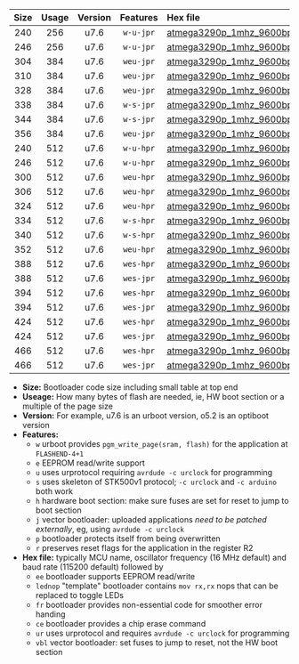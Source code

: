 |Size|Usage|Version|Features|Hex file|
|:-:|:-:|:-:|:-:|:--|
|240|256|u7.6|`w-u-jpr`|[atmega3290p_1mhz_9600bps_ur_vbl.hex](https://raw.githubusercontent.com/stefanrueger/urboot/main//atmega3290p_1mhz_9600bps_ur_vbl.hex)|
|246|256|u7.6|`w-u-jpr`|[atmega3290p_1mhz_9600bps_lednop_ur_vbl.hex](https://raw.githubusercontent.com/stefanrueger/urboot/main//atmega3290p_1mhz_9600bps_lednop_ur_vbl.hex)|
|304|384|u7.6|`weu-jpr`|[atmega3290p_1mhz_9600bps_ee_ur_vbl.hex](https://raw.githubusercontent.com/stefanrueger/urboot/main//atmega3290p_1mhz_9600bps_ee_ur_vbl.hex)|
|310|384|u7.6|`weu-jpr`|[atmega3290p_1mhz_9600bps_ee_lednop_ur_vbl.hex](https://raw.githubusercontent.com/stefanrueger/urboot/main//atmega3290p_1mhz_9600bps_ee_lednop_ur_vbl.hex)|
|328|384|u7.6|`weu-jpr`|[atmega3290p_1mhz_9600bps_ee_lednop_fr_ur_vbl.hex](https://raw.githubusercontent.com/stefanrueger/urboot/main//atmega3290p_1mhz_9600bps_ee_lednop_fr_ur_vbl.hex)|
|338|384|u7.6|`w-s-jpr`|[atmega3290p_1mhz_9600bps_vbl.hex](https://raw.githubusercontent.com/stefanrueger/urboot/main//atmega3290p_1mhz_9600bps_vbl.hex)|
|344|384|u7.6|`w-s-jpr`|[atmega3290p_1mhz_9600bps_lednop_vbl.hex](https://raw.githubusercontent.com/stefanrueger/urboot/main//atmega3290p_1mhz_9600bps_lednop_vbl.hex)|
|356|384|u7.6|`weu-jpr`|[atmega3290p_1mhz_9600bps_ee_lednop_fr_ce_ur_vbl.hex](https://raw.githubusercontent.com/stefanrueger/urboot/main//atmega3290p_1mhz_9600bps_ee_lednop_fr_ce_ur_vbl.hex)|
|240|512|u7.6|`w-u-hpr`|[atmega3290p_1mhz_9600bps_ur.hex](https://raw.githubusercontent.com/stefanrueger/urboot/main//atmega3290p_1mhz_9600bps_ur.hex)|
|246|512|u7.6|`w-u-hpr`|[atmega3290p_1mhz_9600bps_lednop_ur.hex](https://raw.githubusercontent.com/stefanrueger/urboot/main//atmega3290p_1mhz_9600bps_lednop_ur.hex)|
|300|512|u7.6|`weu-hpr`|[atmega3290p_1mhz_9600bps_ee_ur.hex](https://raw.githubusercontent.com/stefanrueger/urboot/main//atmega3290p_1mhz_9600bps_ee_ur.hex)|
|306|512|u7.6|`weu-hpr`|[atmega3290p_1mhz_9600bps_ee_lednop_ur.hex](https://raw.githubusercontent.com/stefanrueger/urboot/main//atmega3290p_1mhz_9600bps_ee_lednop_ur.hex)|
|324|512|u7.6|`weu-hpr`|[atmega3290p_1mhz_9600bps_ee_lednop_fr_ur.hex](https://raw.githubusercontent.com/stefanrueger/urboot/main//atmega3290p_1mhz_9600bps_ee_lednop_fr_ur.hex)|
|334|512|u7.6|`w-s-hpr`|[atmega3290p_1mhz_9600bps.hex](https://raw.githubusercontent.com/stefanrueger/urboot/main//atmega3290p_1mhz_9600bps.hex)|
|340|512|u7.6|`w-s-hpr`|[atmega3290p_1mhz_9600bps_lednop.hex](https://raw.githubusercontent.com/stefanrueger/urboot/main//atmega3290p_1mhz_9600bps_lednop.hex)|
|352|512|u7.6|`weu-hpr`|[atmega3290p_1mhz_9600bps_ee_lednop_fr_ce_ur.hex](https://raw.githubusercontent.com/stefanrueger/urboot/main//atmega3290p_1mhz_9600bps_ee_lednop_fr_ce_ur.hex)|
|388|512|u7.6|`wes-hpr`|[atmega3290p_1mhz_9600bps_ee.hex](https://raw.githubusercontent.com/stefanrueger/urboot/main//atmega3290p_1mhz_9600bps_ee.hex)|
|388|512|u7.6|`wes-jpr`|[atmega3290p_1mhz_9600bps_ee_vbl.hex](https://raw.githubusercontent.com/stefanrueger/urboot/main//atmega3290p_1mhz_9600bps_ee_vbl.hex)|
|394|512|u7.6|`wes-hpr`|[atmega3290p_1mhz_9600bps_ee_lednop.hex](https://raw.githubusercontent.com/stefanrueger/urboot/main//atmega3290p_1mhz_9600bps_ee_lednop.hex)|
|394|512|u7.6|`wes-jpr`|[atmega3290p_1mhz_9600bps_ee_lednop_vbl.hex](https://raw.githubusercontent.com/stefanrueger/urboot/main//atmega3290p_1mhz_9600bps_ee_lednop_vbl.hex)|
|424|512|u7.6|`wes-hpr`|[atmega3290p_1mhz_9600bps_ee_lednop_fr.hex](https://raw.githubusercontent.com/stefanrueger/urboot/main//atmega3290p_1mhz_9600bps_ee_lednop_fr.hex)|
|424|512|u7.6|`wes-jpr`|[atmega3290p_1mhz_9600bps_ee_lednop_fr_vbl.hex](https://raw.githubusercontent.com/stefanrueger/urboot/main//atmega3290p_1mhz_9600bps_ee_lednop_fr_vbl.hex)|
|466|512|u7.6|`wes-hpr`|[atmega3290p_1mhz_9600bps_ee_lednop_fr_ce.hex](https://raw.githubusercontent.com/stefanrueger/urboot/main//atmega3290p_1mhz_9600bps_ee_lednop_fr_ce.hex)|
|466|512|u7.6|`wes-jpr`|[atmega3290p_1mhz_9600bps_ee_lednop_fr_ce_vbl.hex](https://raw.githubusercontent.com/stefanrueger/urboot/main//atmega3290p_1mhz_9600bps_ee_lednop_fr_ce_vbl.hex)|

- **Size:** Bootloader code size including small table at top end
- **Useage:** How many bytes of flash are needed, ie, HW boot section or a multiple of the page size
- **Version:** For example, u7.6 is an urboot version, o5.2 is an optiboot version
- **Features:**
  + `w` urboot provides `pgm_write_page(sram, flash)` for the application at `FLASHEND-4+1`
  + `e` EEPROM read/write support
  + `u` uses urprotocol requiring `avrdude -c urclock` for programming
  + `s` uses skeleton of STK500v1 protocol; `-c urclock` and `-c arduino` both work
  + `h` hardware boot section: make sure fuses are set for reset to jump to boot section
  + `j` vector bootloader: uploaded applications *need to be patched externally*, eg, using `avrdude -c urclock`
  + `p` bootloader protects itself from being overwritten
  + `r` preserves reset flags for the application in the register R2
- **Hex file:** typically MCU name, oscillator frequency (16 MHz default) and baud rate (115200 default) followed by
  + `ee` bootloader supports EEPROM read/write
  + `lednop` "template" bootloader contains `mov rx,rx` nops that can be replaced to toggle LEDs
  + `fr` bootloader provides non-essential code for smoother error handing
  + `ce` bootloader provides a chip erase command
  + `ur` uses urprotocol and requires `avrdude -c urclock` for programming
  + `vbl` vector bootloader: set fuses to jump to reset, not the HW boot section

